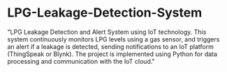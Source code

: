 # LPG-Leakage-Detection-System
"LPG Leakage Detection and Alert System using IoT technology. This system continuously monitors LPG levels using a gas sensor, and triggers an alert if a leakage is detected, sending notifications to an IoT platform (ThingSpeak or Blynk). The project is implemented using Python for data processing and communication with the IoT cloud."
